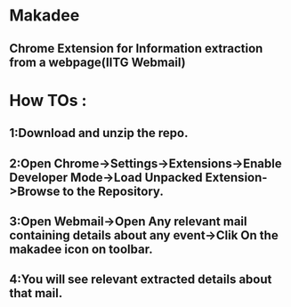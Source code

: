 # Makadee
## Chrome Extension for Information extraction from a webpage(IITG Webmail)




# How TOs :
## 1:Download and unzip the repo.
## 2:Open Chrome->Settings->Extensions->Enable Developer Mode->Load Unpacked Extension->Browse to the Repository.
## 3:Open Webmail->Open Any relevant mail containing details about any event->Clik On the makadee icon on toolbar.
## 4:You will see relevant extracted details about that mail.
